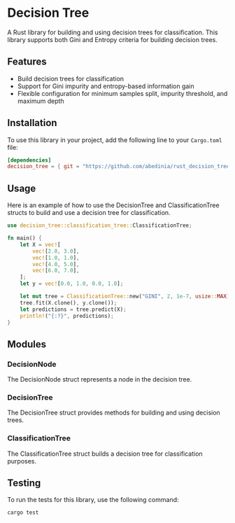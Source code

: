 # Decision Tree

A Rust library for building and using decision trees for classification. This library supports both Gini and Entropy criteria for building decision trees.

## Features

- Build decision trees for classification
- Support for Gini impurity and entropy-based information gain
- Flexible configuration for minimum samples split, impurity threshold, and maximum depth

## Installation

To use this library in your project, add the following line to your `Cargo.toml` file:

```toml
[dependencies]
decision_tree = { git = "https://github.com/abedinia/rust_decision_tree.git" }
```

## Usage

Here is an example of how to use the DecisionTree and ClassificationTree structs to build and use a decision tree for classification.


```rust
use decision_tree::classification_tree::ClassificationTree;

fn main() {
    let X = vec![
        vec![2.0, 3.0],
        vec![1.0, 1.0],
        vec![4.0, 5.0],
        vec![6.0, 7.0],
    ];
    let y = vec![0.0, 1.0, 0.0, 1.0];

    let mut tree = ClassificationTree::new("GINI", 2, 1e-7, usize::MAX);
    tree.fit(X.clone(), y.clone());
    let predictions = tree.predict(X);
    println!("{:?}", predictions);
}
```

## Modules
### DecisionNode

The DecisionNode struct represents a node in the decision tree.

### DecisionTree
The DecisionTree struct provides methods for building and using decision trees.

### ClassificationTree
The ClassificationTree struct builds a decision tree for classification purposes.

## Testing

To run the tests for this library, use the following command:
```bash
cargo test
```

